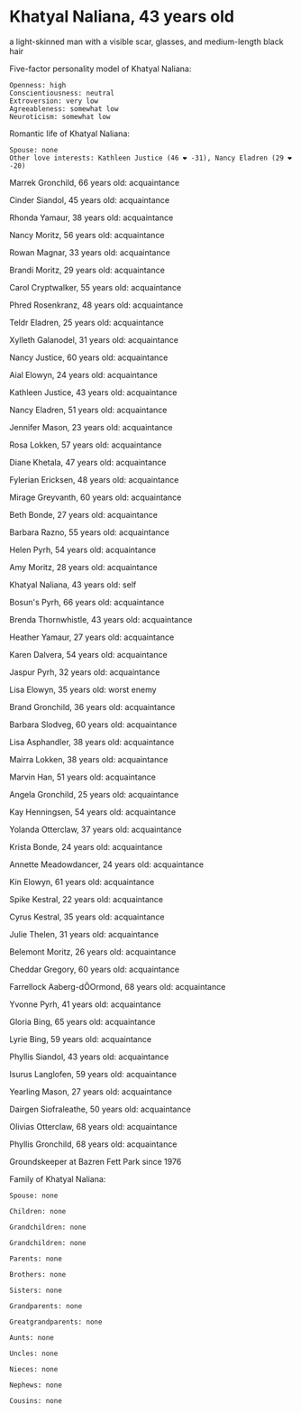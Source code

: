 # Khatyal Naliana, 43 years old
a light-skinned man with a visible scar, glasses, and medium-length black hair

Five-factor personality model of Khatyal Naliana:

	Openness: high
	Conscientiousness: neutral
	Extroversion: very low
	Agreeableness: somewhat low
	Neuroticism: somewhat low


Romantic life of Khatyal Naliana:

	Spouse: none
	Other love interests: Kathleen Justice (46 ❤ -31), Nancy Eladren (29 ❤ -20)

Marrek Gronchild, 66 years old: acquaintance

Cinder Siandol, 45 years old: acquaintance

Rhonda Yamaur, 38 years old: acquaintance

Nancy Moritz, 56 years old: acquaintance

Rowan Magnar, 33 years old: acquaintance

Brandi Moritz, 29 years old: acquaintance

Carol Cryptwalker, 55 years old: acquaintance

Phred Rosenkranz, 48 years old: acquaintance

Teldr Eladren, 25 years old: acquaintance

Xylleth Galanodel, 31 years old: acquaintance

Nancy Justice, 60 years old: acquaintance

Aial Elowyn, 24 years old: acquaintance

Kathleen Justice, 43 years old: acquaintance

Nancy Eladren, 51 years old: acquaintance

Jennifer Mason, 23 years old: acquaintance

Rosa Lokken, 57 years old: acquaintance

Diane Khetala, 47 years old: acquaintance

Fylerian Ericksen, 48 years old: acquaintance

Mirage Greyvanth, 60 years old: acquaintance

Beth Bonde, 27 years old: acquaintance

Barbara Razno, 55 years old: acquaintance

Helen Pyrh, 54 years old: acquaintance

Amy Moritz, 28 years old: acquaintance

Khatyal Naliana, 43 years old: self

Bosun's Pyrh, 66 years old: acquaintance

Brenda Thornwhistle, 43 years old: acquaintance

Heather Yamaur, 27 years old: acquaintance

Karen Dalvera, 54 years old: acquaintance

Jaspur Pyrh, 32 years old: acquaintance

Lisa Elowyn, 35 years old: worst enemy

Brand Gronchild, 36 years old: acquaintance

Barbara Slodveg, 60 years old: acquaintance

Lisa Asphandler, 38 years old: acquaintance

Mairra Lokken, 38 years old: acquaintance

Marvin Han, 51 years old: acquaintance

Angela Gronchild, 25 years old: acquaintance

Kay Henningsen, 54 years old: acquaintance

Yolanda Otterclaw, 37 years old: acquaintance

Krista Bonde, 24 years old: acquaintance

Annette Meadowdancer, 24 years old: acquaintance

Kin Elowyn, 61 years old: acquaintance

Spike Kestral, 22 years old: acquaintance

Cyrus Kestral, 35 years old: acquaintance

Julie Thelen, 31 years old: acquaintance

Belemont Moritz, 26 years old: acquaintance

Cheddar Gregory, 60 years old: acquaintance

Farrellock Aaberg-dÕOrmond, 68 years old: acquaintance

Yvonne Pyrh, 41 years old: acquaintance

Gloria Bing, 65 years old: acquaintance

Lyrie Bing, 59 years old: acquaintance

Phyllis Siandol, 43 years old: acquaintance

Isurus Langlofen, 59 years old: acquaintance

Yearling Mason, 27 years old: acquaintance

Dairgen Siofraleathe, 50 years old: acquaintance

Olivias Otterclaw, 68 years old: acquaintance

Phyllis Gronchild, 68 years old: acquaintance

Groundskeeper at Bazren Fett Park since 1976


Family of Khatyal Naliana:

	Spouse: none

	Children: none

	Grandchildren: none

	Grandchildren: none

	Parents: none

	Brothers: none

	Sisters: none

	Grandparents: none

	Greatgrandparents: none

	Aunts: none

	Uncles: none

	Nieces: none

	Nephews: none

	Cousins: none

